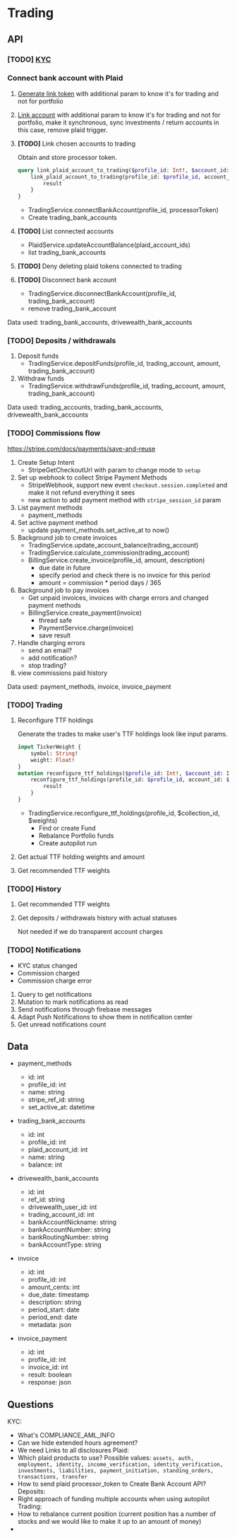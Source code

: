 # Trading
## API
### **[TODO]** [KYC](trading/kyc.md)

### Connect bank account with Plaid
1. [Generate link token](portfolio.md#create-link-token) with additional param to know it's for trading and not for portfolio
2. [Link account](portfolio.md#link-account) with additional param to know it's for trading and not for portfolio, make it synchronous, sync investments / return accounts in this case, remove plaid trigger. 
3. **[TODO]** Link chosen accounts to trading 
    
    Obtain and store processor token.
    ```graphql
    query link_plaid_account_to_trading($profile_id: Int!, $account_id: Int!) {
        link_plaid_account_to_trading(profile_id: $profile_id, account_id: $account_id) {
            result
        }
    }
    ```
    - TradingService.connectBankAccount(profile_id, processorToken)
    - Create trading_bank_accounts

4. **[TODO]** List connected accounts
   - PlaidService.updateAccountBalance(plaid_account_ids)
   - list trading_bank_accounts

5. **[TODO]** Deny deleting plaid tokens connected to trading

6. **[TODO]** Disconnect bank account
   - TradingService.disconnectBankAccount(profile_id, trading_bank_account)
   - remove trading_bank_account

Data used: trading_bank_accounts, drivewealth_bank_accounts

### **[TODO]** Deposits / withdrawals
1. Deposit funds
   - TradingService.depositFunds(profile_id, trading_account, amount, trading_bank_account)
2. Withdraw funds
   - TradingService.withdrawFunds(profile_id, trading_account, amount, trading_bank_account)

Data used: trading_accounts, trading_bank_accounts, drivewealth_bank_accounts

### **[TODO]** Commissions flow
https://stripe.com/docs/payments/save-and-reuse
1. Create Setup Intent
   - StripeGetCheckoutUrl with param to change mode to `setup`
2. Set up webhook to collect Stripe Payment Methods
   - StripeWebhook, support new event `checkout.session.completed` and make it not refund everything it sees
   - new action to add payment method with `stripe_session_id` param
3. List payment methods 
   - payment_methods 
4. Set active payment method
   - update payment_methods.set_active_at to now()
5. Background job to create invoices
   - TradingService.update_account_balance(trading_account)
   - TradingService.calculate_commission(trading_account)
   - BillingService.create_invoice(profile_id, amount, description)
     - due date in future
     - specify period and check there is no invoice for this period
     - amount = commission * period days / 365
6. Background job to pay invoices
   - Get unpaid invoices, invoices with charge errors and changed payment methods 
   - BillingService.create_payment(invoice)
     - thread safe 
     - PaymentService.charge(invoice)
     - save result
7. Handle charging errors
   - send an email?
   - add notification?
   - stop trading?
8. view commissions paid history

Data used: payment_methods, invoice, invoice_payment

### **[TODO]** Trading
1. Reconfigure TTF holdings

    Generate the trades to make user's TTF holdings look like input params.
    ```graphql
    input TickerWeight {
        symbol: String!
        weight: Float!    
    }
    mutation reconfigure_ttf_holdings($profile_id: Int!, $account_id: Int!, $collection_id: Int!, $weights: [TickerWeight], $amount_cents: Int) {
        reconfigure_ttf_holdings(profile_id: $profile_id, account_id: $account_id, collection_id: $collection_id, weights: $weights, amount_cents: $amount_cents) {
            result
        }
    }
    ```
   - TradingService.reconfigure_ttf_holdings(profile_id, $collection_id, $weights)
     - Find or create Fund
     - Rebalance Portfolio funds
     - Create autopilot run
2. Get actual TTF holding weights and amount
3. Get recommended TTF weights

### **[TODO]** History
1. Get recommended TTF weights
2. Get deposits / withdrawals history with actual statuses 
   
   Not needed if we do transparent account charges


### **[TODO]** Notifications

- KYC status changed
- Commission charged
- Commission charge error

1. Query to get notifications
2. Mutation to mark notifications as read
3. Send notifications through firebase messages
4. Adapt Push Notifications to show them in notification center
5. Get unread notifications count

## Data

- payment_methods 
  - id: int
  - profile_id: int
  - name: string
  - stripe_ref_id: string
  - set_active_at: datetime

- trading_bank_accounts 
  - id: int
  - profile_id: int
  - plaid_account_id: int
  - name: string
  - balance: int

- drivewealth_bank_accounts 
  - id: int
  - ref_id: string
  - drivewealth_user_id: int
  - trading_account_id: int
  - bankAccountNickname: string
  - bankAccountNumber: string
  - bankRoutingNumber: string
  - bankAccountType: string

- invoice
  - id: int
  - profile_id: int
  - amount_cents: int
  - due_date: timestamp
  - description: string
  - period_start: date
  - period_end: date
  - metadata: json

- invoice_payment
  - id: int
  - profile_id: int
  - invoice_id: int
  - result: boolean
  - response: json

## Questions

KYC:
- What's COMPLIANCE_AML_INFO
- Can we hide extended hours agreement?
- We need Links to all disclosures
Plaid:
- Which plaid products to use? Possible values: `assets, auth, employment, identity, income_verification, identity_verification, investments, liabilities, payment_initiation, standing_orders, transactions, transfer` 
- How to send plaid processor_token to Create Bank Account API?
Deposits:
- Right approach of funding multiple accounts when using autopilot
Trading:
- How to rebalance current position (current position has a number of stocks and we would like to make it up to an amount of money)
- 